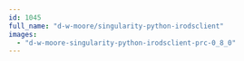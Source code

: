 ```yaml
---
id: 1045
full_name: "d-w-moore/singularity-python-irodsclient"
images: 
  - "d-w-moore-singularity-python-irodsclient-prc-0_8_0"
---
```

